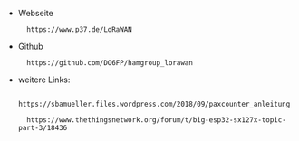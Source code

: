 
- Webseite

        https://www.p37.de/LoRaWAN


- Github

        https://github.com/DO6FP/hamgroup_lorawan
        
- weitere Links:

        https://sbamueller.files.wordpress.com/2018/09/paxcounter_anleitung.pdf
        
        https://www.thethingsnetwork.org/forum/t/big-esp32-sx127x-topic-part-3/18436
        
